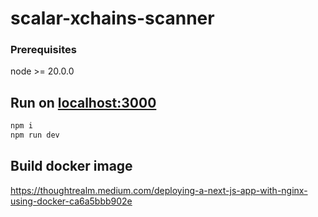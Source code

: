 # scalar-xchains-scanner

### Prerequisites

node >= 20.0.0

## Run on [localhost:3000](http://localhost:3000)

```bash
npm i
npm run dev
```

## Build docker image

https://thoughtrealm.medium.com/deploying-a-next-js-app-with-nginx-using-docker-ca6a5bbb902e
